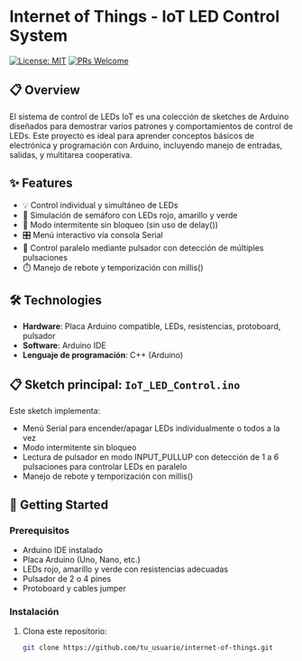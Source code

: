 # Internet of Things - IoT LED Control System

[![License: MIT](https://img.shields.io/badge/License-MIT-yellow.svg)](https://opensource.org/licenses/MIT)
[![PRs Welcome](https://img.shields.io/badge/PRs-welcome-brightgreen.svg)](CONTRIBUTING.md)

## 📋 Overview

El sistema de control de LEDs IoT es una colección de sketches de Arduino diseñados para demostrar varios patrones y comportamientos de control de LEDs. Este proyecto es ideal para aprender conceptos básicos de electrónica y programación con Arduino, incluyendo manejo de entradas, salidas, y multitarea cooperativa.

## ✨ Features

- 💡 Control individual y simultáneo de LEDs
- 🚦 Simulación de semáforo con LEDs rojo, amarillo y verde
- 🔄 Modo intermitente sin bloqueo (sin uso de delay())
- 🎛️ Menú interactivo vía consola Serial
- 🔘 Control paralelo mediante pulsador con detección de múltiples pulsaciones
- ⏱️ Manejo de rebote y temporización con millis()

## 🛠️ Technologies

- **Hardware**: Placa Arduino compatible, LEDs, resistencias, protoboard, pulsador
- **Software**: Arduino IDE
- **Lenguaje de programación**: C++ (Arduino)

## 📋 Sketch principal: `IoT_LED_Control.ino`

Este sketch implementa:

- Menú Serial para encender/apagar LEDs individualmente o todos a la vez
- Modo intermitente sin bloqueo
- Lectura de pulsador en modo INPUT_PULLUP con detección de 1 a 6 pulsaciones para controlar LEDs en paralelo
- Manejo de rebote y temporización con millis()

## 🚀 Getting Started

### Prerequisitos

- Arduino IDE instalado
- Placa Arduino (Uno, Nano, etc.)
- LEDs rojo, amarillo y verde con resistencias adecuadas
- Pulsador de 2 o 4 pines
- Protoboard y cables jumper

### Instalación

1. Clona este repositorio:
   ```bash
   git clone https://github.com/tu_usuario/internet-of-things.git